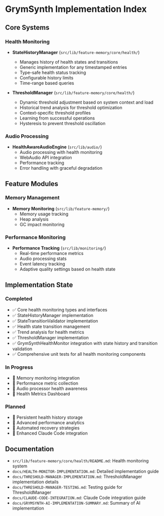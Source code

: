 # GrymSynth Implementation Index

## Core Systems

### Health Monitoring
- **StateHistoryManager** (`src/lib/feature-memory/core/health/`)
  - Manages history of health states and transitions
  - Generic implementation for any timestamped entries
  - Type-safe health status tracking
  - Configurable history limits
  - Time-range based queries

- **ThresholdManager** (`src/lib/feature-memory/core/health/`)
  - Dynamic threshold adjustment based on system context and load
  - Historical trend analysis for threshold optimization
  - Context-specific threshold profiles
  - Learning from successful operations
  - Hysteresis to prevent threshold oscillation

### Audio Processing
- **HealthAwareAudioEngine** (`src/lib/audio/`)
  - Audio processing with health monitoring
  - WebAudio API integration
  - Performance tracking
  - Error handling with graceful degradation

## Feature Modules

### Memory Management
- **Memory Monitoring** (`src/lib/feature-memory/`)
  - Memory usage tracking
  - Heap analysis
  - GC impact monitoring

### Performance Monitoring
- **Performance Tracking** (`src/lib/monitoring/`)
  - Real-time performance metrics
  - Audio processing stats
  - Event latency tracking
  - Adaptive quality settings based on health state

## Implementation State

### Completed
- ✅ Core health monitoring types and interfaces
- ✅ StateHistoryManager implementation
- ✅ StateTransitionValidator implementation
- ✅ Health state transition management
- ✅ Trend analysis for health metrics
- ✅ ThresholdManager implementation
- ✅ GrymSynthHealthMonitor integration with state history and transition validation
- ✅ Comprehensive unit tests for all health monitoring components

### In Progress
- 🔄 Memory monitoring integration
- 🔄 Performance metric collection
- 🔄 Audio processor health awareness
- 🔄 Health Metrics Dashboard

### Planned
- 📝 Persistent health history storage
- 📝 Advanced performance analytics
- 📝 Automated recovery strategies
- 📝 Enhanced Claude Code integration

## Documentation
- `src/lib/feature-memory/core/health/README.md`: Health monitoring system
- `docs/HEALTH-MONITOR-IMPLEMENTATION.md`: Detailed implementation guide
- `docs/THRESHOLD-MANAGER-IMPLEMENTATION.md`: ThresholdManager implementation details
- `docs/THRESHOLD-MANAGER-TESTING.md`: Testing guide for ThresholdManager
- `docs/CLAUDE-CODE-INTEGRATION.md`: Claude Code integration guide
- `docs/GRYMSYNTH-AI-IMPLEMENTATION-SUMMARY.md`: Summary of AI implementation

